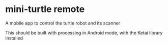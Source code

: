 # mini-turtle remote
A mobile app to control the turtle robot and its scanner

This should be built with processing in Android mode, with the Ketai library installed
